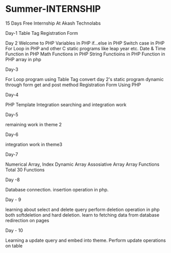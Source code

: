 # Summer-INTERNSHIP
15 Days Free Internship At Akash Technolabs



Day-1
Table Tag
Registration Form





Day 2
Welcome to PHP
Variables in PHP
if...else in PHP
Switch case in PHP
For Loop in PHP
and other C static programs like leap year etc.
Date & Time Function in PHP
Math Functions in PHP
String Functioins in PHP
Function in PHP
array in php



Day-3

For Loop program using Table Tag
convert day 2's static program dynamic through form
get and post method
Registration Form Using PHP

Day-4

PHP Template Integration
searching and integration work


Day-5

remaining work in theme 2



Day-6

integration work in theme3


Day-7

Numerical Array, Index Dynamic Array
Assosiative Array
Array Functions
Total 30 Functions



Day -8

Database connection.
insertion operation in php.


Day - 9

learning about select and delete query
perform deletion operation in php both softdeletion and hard deletion.
learn to fetching data from database
redirection on pages

Day - 10

Learning a update query and embed into theme.
Perform update operations on table

